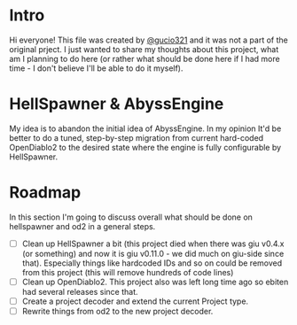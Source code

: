 # Intro

Hi everyone!
This file was created by [@gucio321](https://github.com/gucio321) and it was not a part of
the original prject. I just wanted to share my thoughts about this project, what am I planning to do here
(or rather what should be done here if I had more time - I don't believe I'll be able to do it myself).

# HellSpawner & AbyssEngine

My idea is to abandon the initial idea of AbyssEngine.
In my opinion It'd be better to do a tuned, step-by-step migration from current hard-coded OpenDiablo2 to the
desired state where the engine is fully configurable by HellSpawner.

# Roadmap

In this section I'm going to discuss overall what should be done on hellspawner and od2 in a general steps.

- [ ] Clean up HellSpawner a bit (this project died when there was giu v0.4.x (or something) and now it is giu v0.11.0 - we did much on giu-side since that).
      Especially things like hardcoded IDs and so on could be removed from this project (this will remove hundreds of code lines)
- [ ] Clean up OpenDiablo2. This project also was left long time ago so ebiten had several releases since that.
- [ ] Create a project decoder and extend the current Project type.
- [ ] Rewrite things from od2 to the new project decoder.
